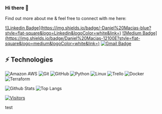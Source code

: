 ### Hi there 👋

Find out more about me & feel free to connect with me here:

[![Linkedin Badge](https://img.shields.io/badge/-Daniel%20Macias-blue?style=flat-square&logo=Linkedin&logoColor=white&link=<ENTER YOUR LINKEDIN URL>)](https://www.linkedin.com/in/daniel-macias-a31841b9/)
[![Medium Badge](https://img.shields.io/badge/Daniel%20Macias-12100E?style=flat-square&logo=medium&logoColor=white&link=<ENTER YOUR MEDIUM URL>)](https://medium.com/@maciasrcdaniel)
[![Gmail Badge](https://img.shields.io/badge/-maciasrcdaniel@gmail.com-c14438?style=flat-square&logo=Gmail&logoColor=white&link=mailto:maciasrcdaniel@gmail.com)](mailto:maciasrcdaniel@gmail.com)

## ⚡ Technologies

![Amazon AWS](https://img.shields.io/badge/Amazon%20AWS-232F3E?style=flat-square&logo=amazon-aws)
![Git](https://img.shields.io/badge/-Git-black?style=flat-square&logo=git)
![GitHub](https://img.shields.io/badge/-GitHub-181717?style=flat-square&logo=github)
![Python](https://img.shields.io/badge/-Python-black?style=flat-square&logo=Python)
![Linux](https://img.shields.io/badge/Linux-FCC624?style=flat-square&logo=linux&logoColor=black)
![Trello](https://img.shields.io/badge/Trello-%23026AA7.svg?style=flat-square&logo=Trello&logoColor=white)
![Docker](https://img.shields.io/badge/docker-%230db7ed.svg?style=for-the-badge&logo=docker&logoColor=white)
![Terraform](https://img.shields.io/badge/terraform-%235835CC.svg?style=for-the-badge&logo=terraform&logoColor=white)

![Github Stats](https://github-readme-stats.vercel.app/api?username=maciasrcdaniel&count_private=true&show_icons=true&include_all_commits=true)
![Top Langs](https://github-readme-stats.vercel.app/api/top-langs/?username=maciasrcdaniel&hide=TeX&layout=compact)


[![Visitors](https://api.visitorbadge.io/api/visitors?path=maciasrcdaniel%2Fmaciasrcdaniel&label=VISITORS&countColor=%23263759)](https://visitorbadge.io/status?path=maciasrcdaniel%2Fmaciasrcdaniel)


test